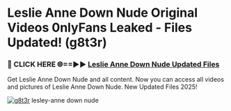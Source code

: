 # Leslie Anne Down Nude Original Videos 0nlyFans Leaked - Files Updated! (g8t3r)

<h3>🔴 CLICK HERE 🌐==►► <a href="https://tinyurl.com/4mcuefdz" rel="nofollow">Leslie Anne Down Nude Updated Files</a></h3>

Get Leslie Anne Down Nude and all content. Now you can access all videos and pictures of Leslie Anne Down Nude. New Updated Files 2025!

[![g8t3r](https://i.imgur.com/StAQSOY.gif)](https://tinyurl.com/4mcuefdz)
lesley-anne down nude